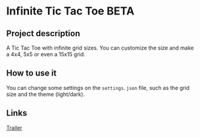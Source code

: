 # Infinite Tic Tac Toe BETA

## Project description
A Tic Tac Toe with infinite grid sizes. You can customize the size and make a 4x4, 5x5 or even a 15x15 grid.

## How to use it
You can change some settings on the `settings.json` file, such as the grid size and the theme (light/dark).

## Links
[Trailer](https://www.youtube.com/watch?v=OHPGrItp_6g)